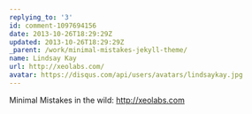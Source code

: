 ```yaml
---
replying_to: '3'
id: comment-1097694156
date: 2013-10-26T18:29:29Z
updated: 2013-10-26T18:29:29Z
_parent: /work/minimal-mistakes-jekyll-theme/
name: Lindsay Kay
url: http://xeolabs.com/
avatar: https://disqus.com/api/users/avatars/lindsaykay.jpg
---
```


Minimal Mistakes in the wild:
<a href="http://xeolabs.com" rel="nofollow">http://xeolabs.com</a>
